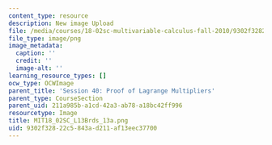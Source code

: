 ```yaml
---
content_type: resource
description: New image Upload
file: /media/courses/18-02sc-multivariable-calculus-fall-2010/9302f32822c5843ad211af13eec37700_MIT18_02SC_L13Brds_13a.png
file_type: image/png
image_metadata:
  caption: ''
  credit: ''
  image-alt: ''
learning_resource_types: []
ocw_type: OCWImage
parent_title: 'Session 40: Proof of Lagrange Multipliers'
parent_type: CourseSection
parent_uid: 211a985b-a1cd-42a3-ab78-a18bc42ff996
resourcetype: Image
title: MIT18_02SC_L13Brds_13a.png
uid: 9302f328-22c5-843a-d211-af13eec37700
---
```

